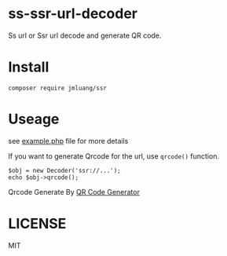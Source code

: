 # ss-ssr-url-decoder
Ss url or Ssr url decode and generate QR code.

# Install
`composer require jmluang/ssr`

# Useage
see [example.php](https://github.com/jmluang/ss-ssr-url-decoder/blob/master/example.php) file for more details

If you want to generate Qrcode for the url, use `qrcode()` function.

```
$obj = new Decoder('ssr://...');
echo $obj->qrcode();
```

Qrcode Generate By [QR Code Generator]('http://goqr.me/api/doc/create-qr-code/')

# LICENSE
MIT

